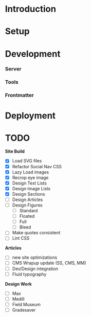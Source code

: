 # Introduction

# Setup

# Development

### Server

### Tools

### Frontmatter

# Deployment

# TODO

**Site Build**

- [x] Load SVG files
- [x] Refactor Social Nav CSS
- [x] Lazy Load images
- [x] Recrop eye image 
- [x] Design Text Lists
- [x] Design Image Lists
- [x] Design Sections
- [ ] Design Articles
- [ ] Design Figures
  - [ ] Standard
  - [ ] Floated
  - [ ] Full
  - [ ] Bleed
- [ ] Make quotes consistent
- [ ] Lint CSS

**Articles**

- [ ] new site optimizations
- [ ] CMS Wrapup update (SS, CMS, MM)
- [ ] Dev/Design integration
- [ ] Fluid typography

**Design Work**

- [ ] Max
- [ ] Medill
- [ ] Field Museum
- [ ] Gradesaver
